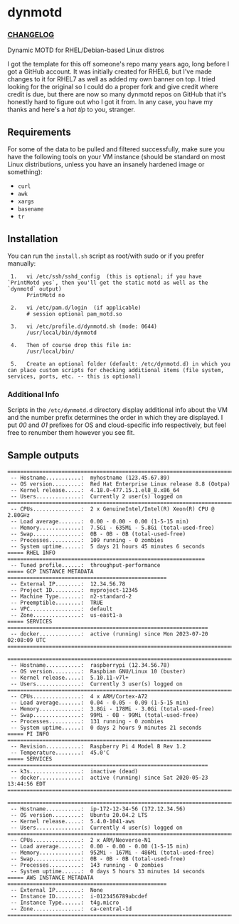 # dynmotd

### [CHANGELOG](https://github.com/Neutrollized/dynmotd/blob/master/CHANGELOG.md)

Dynamic MOTD for RHEL/Debian-based Linux distros

I got the template for this off someone's repo many years ago, long before I got a GitHub account.  It was initially created for RHEL6, but I've made changes to it for RHEL7 as well as added my own banner on top.  I tried looking for the original so I could do a proper fork and give credit where credit is due, but there are now so many dynmotd repos on GitHub that it's honestly hard to figure out who I got it from.  In any case, you have my thanks and here's a *hat tip* to you, stranger.


## Requirements
For some of the data to be pulled and filtered successfully, make sure you have the following tools on your VM instance (should be standard on most Linux distributions, unless you have an insanely hardened image or something):
- `curl`
- `awk`
- `xargs`
- `basename`
- `tr`


## Installation
You can run the `install.sh` script as root/with sudo or if you prefer manually:

```
 1.   vi /etc/ssh/sshd_config  (this is optional; if you have `PrintMotd yes`, then you'll get the static motd as well as the `dynmotd` output)
      PrintMotd no

 2.   vi /etc/pam.d/login  (if applicable)
      # session optional pam_motd.so

 3.   vi /etc/profile.d/dynmotd.sh (mode: 0644)
      /usr/local/bin/dynmotd

 4.   Then of course drop this file in:
      /usr/local/bin/

 5.   Create an optional folder (default: /etc/dynmotd.d) in which you can place custom scripts for checking additional items (file system, services, ports, etc. -- this is optional)
```

### Additional Info
Scripts in the `/etc/dynmotd.d` directory display additional info about the VM and the number prefix determines the order in which they are displayed.  I put *00* and *01* prefixes for OS and cloud-specific info respectively, but feel free to renumber them however you see fit. 


## Sample outputs

```
==============================================================================
 -- Hostname...........:  myhostname (123.45.67.89)
 -- OS version.........:  Red Hat Enterprise Linux release 8.8 (Ootpa)
 -- Kernel release.....:  4.18.0-477.15.1.el8_8.x86_64
 -- Users..............:  Currently 2 user(s) logged on
==============================================================================
 -- CPUs...............:  2 x GenuineIntel/Intel(R) Xeon(R) CPU @ 2.80GHz
 -- Load average.......:  0.00 - 0.00 - 0.00 (1-5-15 min)
 -- Memory.............:  7.5Gi - 635Mi - 5.8Gi (total-used-free)
 -- Swap...............:  0B - 0B - 0B (total-used-free)
 -- Processes..........:  109 running - 0 zombies
 -- System uptime......:  5 days 21 hours 45 minutes 6 seconds
===== RHEL INFO ==============================================================
 -- Tuned profile......:  throughput-performance
===== GCP INSTANCE METADATA ==================================================
 -- External IP........:  12.34.56.78
 -- Project ID.........:  myproject-12345
 -- Machine Type.......:  n2-standard-2
 -- Preemptible........:  TRUE
 -- VPC................:  default
 -- Zone...............:  us-east1-a
===== SERVICES ===============================================================
 -- docker.............:  active (running) since Mon 2023-07-20 02:08:09 UTC
==============================================================================
```

```
==============================================================================
 -- Hostname...........:  raspberrypi (12.34.56.78)
 -- OS version.........:  Raspbian GNU/Linux 10 (buster)
 -- Kernel release.....:  5.10.11-v7l+
 -- Users..............:  Currently 3 user(s) logged on
==============================================================================
 -- CPUs...............:  4 x ARM/Cortex-A72
 -- Load average.......:  0.04 - 0.05 - 0.09 (1-5-15 min)
 -- Memory.............:  3.8Gi - 178Mi - 3.0Gi (total-used-free)
 -- Swap...............:  99Mi - 0B - 99Mi (total-used-free)
 -- Processes..........:  131 running - 0 zombies
 -- System uptime......:  0 days 2 hours 9 minutes 21 seconds
===== PI INFO ================================================================
 -- Revision...........:  Raspberry Pi 4 Model B Rev 1.2
 -- Temperature........:  45.0'C
===== SERVICES ===============================================================
 -- k3s................:  inactive (dead)
 -- docker.............:  active (running) since Sat 2020-05-23 13:44:56 EDT
==============================================================================
```

```
==============================================================================
 -- Hostname...........:  ip-172-12-34-56 (172.12.34.56)
 -- OS version.........:  Ubuntu 20.04.2 LTS
 -- Kernel release.....:  5.4.0-1041-aws
 -- Users..............:  Currently 4 user(s) logged on
==============================================================================
 -- CPUs...............:  2 x ARM/Neoverse-N1
 -- Load average.......:  0.00 - 0.00 - 0.00 (1-5-15 min)
 -- Memory.............:  952Mi - 167Mi - 486Mi (total-used-free)
 -- Swap...............:  0B - 0B - 0B (total-used-free)
 -- Processes..........:  143 running - 0 zombies
 -- System uptime......:  0 days 5 hours 33 minutes 14 seconds
===== AWS INSTANCE METADATA ==================================================
 -- External IP........:  None
 -- Instance ID........:  i-0123456789abcdef
 -- Instance Type......:  t4g.micro
 -- Zone...............:  ca-central-1d
==============================================================================
```
